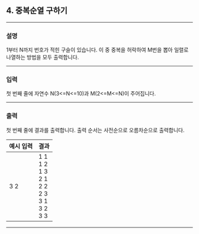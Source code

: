 ## 4. 중복순열 구하기
*************************************************************************
### 설명
1부터 N까지 번호가 적힌 구슬이 있습니다. 이 중 중복을 허락하여 M번을 뽑아 일렬로 나열하는 방법을 모두 출력합니다.

-------------------------------------------------------------------------
### 입력

첫 번째 줄에 자연수 N(3<=N<=10)과 M(2<=M<=N)이 주어집니다.

-------------------------------------------------------------------------
### 출력
첫 번째 줄에 결과를 출력합니다. 
출력 순서는 사전순으로 오름차순으로 출력합니다. 

| 예시 입력 | 결과                                                          |
|-------|-------------------------------------------------------------|
| 3 2   | 1 1<br>1 2<br>1 3<br>2 1<br>2 2<br>2 3<br>3 1<br>3 2<br>3 3 |


-------------------------------------------------------------------------